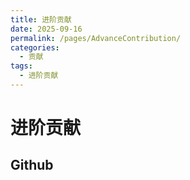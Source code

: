 ```yaml
---
title: 进阶贡献
date: 2025-09-16
permalink: /pages/AdvanceContribution/
categories:
  - 贡献
tags:
  - 进阶贡献
---
```

# 进阶贡献

## Github